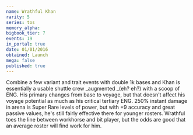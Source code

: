 ```yaml
---
name: Wrathful Khan
rarity: 5
series: tos
memory_alpha:
bigbook_tier: 7
events: 19
in_portal: true
date: 01/01/2016
obtained: Launch
mega: false
published: true
---
```


Combine a few variant and trait events with double 1k bases and Khan is essentially a usable shuttle crew _augmented _(eh? eh?) with a scoop of ENG. His primary changes from base to voyage, but that doesn't affect his voyage potential as much as his critical tertiary ENG. 250% instant damage in arena is Super Rare levels of power, but with +9 accuracy and great passive values, he's still fairly effective there for younger rosters. Wrathful toes the line between workhorse and bit player, but the odds are good that an average roster will find work for him.
